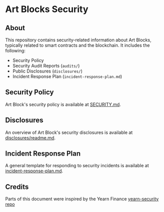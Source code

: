 # Art Blocks Security

## About

This repository contains security-related information about Art Blocks, typically related to smart contracts and the blockchain. It includes the following:

- Security Policy
- Security Audit Reports (`audits/`)
- Public Disclosures (`disclosures/`)
- Incident Response Plan (`incident-response-plan.md`)

## Security Policy

Art Block's security policy is available at [SECURITY.md](./SECURITY.md).

## Disclosures

An overview of Art Block's security disclosures is available at [disclosures/readme.md](./disclosures/readme.md).

## Incident Response Plan

A general template for responding to security incidents is available at [incident-response-plan.md](./incident-response-plan.md).

## Credits

Parts of this document were inspired by the Yearn Finance [yearn-security repo](https://github.com/yearn/yearn-security)
